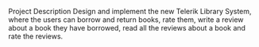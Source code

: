 Project Description Design and implement the new Telerik Library System, where the users can borrow and return books, rate them, write a review about a book they have borrowed, read all the reviews about a book and rate the reviews. 
 